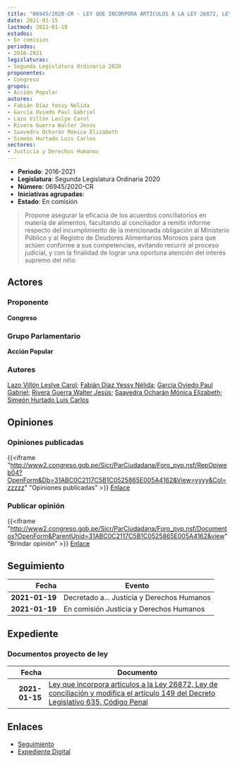 ```yaml
---
title: "06945/2020-CR - LEY QUE INCORPORA ARTÍCULOS A LA LEY 26872, LEY DE CONCILIACIÓN, Y MODIFICA EL ARTÍCULO 149 DEL DECRETO LEGISLATIVO 635, CÓDIGO PENAL"
date: 2021-01-15
lastmod: 2021-01-19
estados:
- En comisión
periodos:
- 2016-2021
legislaturas:
- Segunda Legislatura Ordinaria 2020
proponentes:
- Congreso
grupos:
- Acción Popular
autores:
- Fabián Díaz Yessy Nélida
- García Oviedo Paul Gabriel
- Lazo Villón Leslye Carol
- Rivera Guerra Walter Jesús
- Saavedra Ocharán Mónica Elizabeth
- Simeón Hurtado Luis Carlos
sectores:
- Justicia y Derechos Humanos
---
```

- **Periodo**: 2016-2021
- **Legislatura**: Segunda Legislatura Ordinaria 2020
- **Número**: 06945/2020-CR
- **Iniciativas agrupadas**: 
- **Estado**: En comisión

> Propone asegurar la eficacia de los acuerdos conciliatorios en materia de alimentos, facultando al conciliador a remitir informe respecto del incumplimiento de la mencionada obligación al Ministerio Público y al Registro de Deudores Alimentarios Morosos para que actúen conforme a sus competencias, evitando recurrir al proceso judicial, y con la finalidad de lograr una oportuna atención del interés supremo del niño


## Actores

### Proponente

**Congreso**

### Grupo Parlamentario

**Acción Popular**

### Autores

[Lazo Villón Leslye Carol](mailto:mailto:llazo@congreso.gob.pe); [Fabián Díaz Yessy Nélida](mailto:mailto:yfabian@congreso.gob.pe); [García Oviedo Paul Gabriel](mailto:mailto:pgarcia@congreso.gob.pe); [Rivera Guerra Walter Jesús](mailto:mailto:wriverag@congreso.gob.pe); [Saavedra Ocharán Mónica Elizabeth](mailto:mailto:msaavedra@congreso.gob.pe); [Simeón Hurtado Luis Carlos](mailto:mailto:lsimeon@congreso.gob.pe)

## Opiniones

### Opiniones publicadas

{{<iframe "http://www2.congreso.gob.pe/Sicr/ParCiudadana/Foro_pvp.nsf/RepOpiweb04?OpenForm&Db=31ABC0C2117C5B1C0525865E005A4162&View=yyyy&Col=zzzzz" "Opiniones publicadas" >}}
[Enlace](http://www2.congreso.gob.pe/Sicr/ParCiudadana/Foro_pvp.nsf/RepOpiweb04?OpenForm&Db=31ABC0C2117C5B1C0525865E005A4162&View=yyyy&Col=zzzzz)

### Publicar opinión

{{<iframe "http://www2.congreso.gob.pe/Sicr/ParCiudadana/Foro_pvp.nsf/Documentos?OpenForm&ParentUnid=31ABC0C2117C5B1C0525865E005A4162&view" "Brindar opinión" >}}
[Enlace](http://www2.congreso.gob.pe/Sicr/ParCiudadana/Foro_pvp.nsf/Documentos?OpenForm&ParentUnid=31ABC0C2117C5B1C0525865E005A4162&view)


## Seguimiento

| Fecha | Evento |
|------:|--------|
| **2021-01-19** | Decretado a... Justicia y Derechos Humanos |
| **2021-01-19** | En comisión Justicia y Derechos Humanos |

## Expediente

### Documentos proyecto de ley

| Fecha | Documento |
|------:|-----------|
| **2021-01-15** | [Ley que incorpora artículos a la Ley 26872, Ley de conciliación y modifica el artículo 149 del Decreto Legislativo 635, Código Penal](http://www.leyes.congreso.gob.pe/Documentos/2016_2021/Proyectos_de_Ley_y_de_Resoluciones_Legislativas/PL06945-20210115.pdf) |

## Enlaces

- [Seguimiento](http://www2.congreso.gob.pe/Sicr/TraDocEstProc/CLProLey2016.nsf/f7fff46988ca05b1052578e100829cc7/68eb6c4114b43edc0525865e005ec1b4?OpenDocument)
- [Expediente Digital](http://www2.congreso.gob.pe/Sicr/TraDocEstProc/Expvirt_2011.nsf/visbusqptramdoc1621/06945?opendocument)

